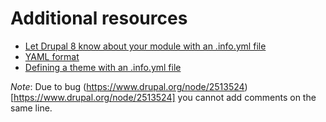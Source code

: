Additional resources
====================

* [Let Drupal 8 know about your module with an .info.yml file](https://www.drupal.org/node/2000204)
* [YAML format](https://en.wikipedia.org/wiki/YAML)
* [Defining a theme with an .info.yml file](https://www.drupal.org/node/2349827)

*Note*: Due to bug (https://www.drupal.org/node/2513524)[https://www.drupal.org/node/2513524] you cannot add comments on the same line.